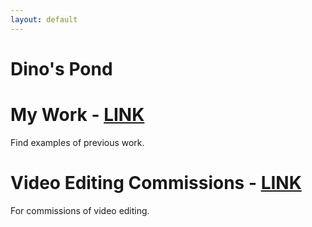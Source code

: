 ```yaml
---
layout: default
---
```


# Dino's Pond

# My Work - [LINK](./mywork.html)
Find examples of previous work.

# Video Editing Commissions - [LINK](./videoeditingcomms.md)
For commissions of video editing.